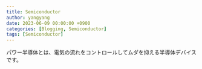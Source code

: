 ```yaml
---
title: Semiconductor
author: yangyang
date: 2023-06-09 00:00:00 +0900
categories: [Blogging, Semiconductor]
tags: [Semiconductor]
---
```

パワー半導体とは、電気の流れをコントロールしてムダを抑える半導体デバイスです。

